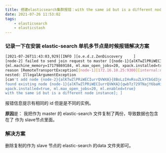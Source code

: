 ```yaml
---
title: 搭建elasticsearch集群报错：with the same id but is a different node instance
date: 2021-07-26 11:53:02
tags: 
    - elasticsearch
    - elasticstash
---
```


### 记录一下在安装 elastic-search 单机多节点是时候报错解决方案

```bash
[2021-07-26T11:43:03,929][INFO ][o.e.d.z.ZenDiscovery     ] 
[node-2] failed to send join request to master [{node-1}{alKTwZlPRiWECIurrQVWXA}{qwbTz729TNajY6baHiruZA}{172.16.10.25}{172.16.10.25:9300}
{ml.machine_memory=17179869184, ml.max_open_jobs=20, xpack.installed=true, ml.enabled=true}],
reason [RemoteTransportException[[node-1][172.16.10.25:9300][internal:discovery/zen/join]];
nested: IllegalArgumentException
[can't add node {node-2}{alKTwZlPRiWECIurrQVWXA}{8BoLzIHvRsuZLkYCbGd3jA}{172.16.10.25}{172.16.10.25:9301}{ml.machine_memory=17179869184, ml.max_open_jobs=20, xpack.installed=true, ml.enabled=true},
found existing node {node-1}{alKTwZlPRiWECIurrQVWXA}{qwbTz729TNajY6baHiruZA}{172.16.10.25}{172.16.10.25:9300}{ml.machine_memory=17179869184,
xpack.installed=true, ml.max_open_jobs=20, ml.enabled=true}
with the same id but is a different node instance]; ]
```

报错信息提示有相同的 id 但是是不同的实例。

**原因**是： 我把作为 master 的 elastic-search 文件复制了两份，导致数据也包含在了 作为 slave节点里面。

### 解决方案

删除复制的作为 slave 节点的 elastic-search 的data 文件夹即可。
